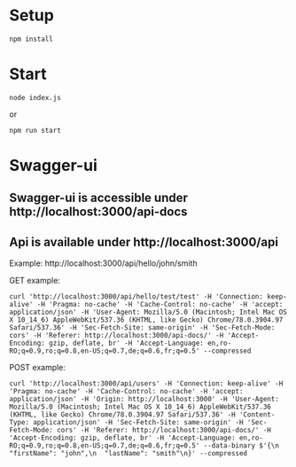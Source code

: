# Setup

```
npm install
```

# Start
```
node index.js
```
or
```
npm run start
```

# Swagger-ui
## Swagger-ui is accessible under http://localhost:3000/api-docs
## Api is available under http://localhost:3000/api

Example:
http://localhost:3000/api/hello/john/smith

GET example:
```
curl 'http://localhost:3000/api/hello/test/test' -H 'Connection: keep-alive' -H 'Pragma: no-cache' -H 'Cache-Control: no-cache' -H 'accept: application/json' -H 'User-Agent: Mozilla/5.0 (Macintosh; Intel Mac OS X 10_14_6) AppleWebKit/537.36 (KHTML, like Gecko) Chrome/78.0.3904.97 Safari/537.36' -H 'Sec-Fetch-Site: same-origin' -H 'Sec-Fetch-Mode: cors' -H 'Referer: http://localhost:3000/api-docs/' -H 'Accept-Encoding: gzip, deflate, br' -H 'Accept-Language: en,ro-RO;q=0.9,ro;q=0.8,en-US;q=0.7,de;q=0.6,fr;q=0.5' --compressed
```

POST example:
```
curl 'http://localhost:3000/api/users' -H 'Connection: keep-alive' -H 'Pragma: no-cache' -H 'Cache-Control: no-cache' -H 'accept: application/json' -H 'Origin: http://localhost:3000' -H 'User-Agent: Mozilla/5.0 (Macintosh; Intel Mac OS X 10_14_6) AppleWebKit/537.36 (KHTML, like Gecko) Chrome/78.0.3904.97 Safari/537.36' -H 'Content-Type: application/json' -H 'Sec-Fetch-Site: same-origin' -H 'Sec-Fetch-Mode: cors' -H 'Referer: http://localhost:3000/api-docs/' -H 'Accept-Encoding: gzip, deflate, br' -H 'Accept-Language: en,ro-RO;q=0.9,ro;q=0.8,en-US;q=0.7,de;q=0.6,fr;q=0.5' --data-binary $'{\n  "firstName": "john",\n  "lastName": "smith"\n}' --compressed
```


